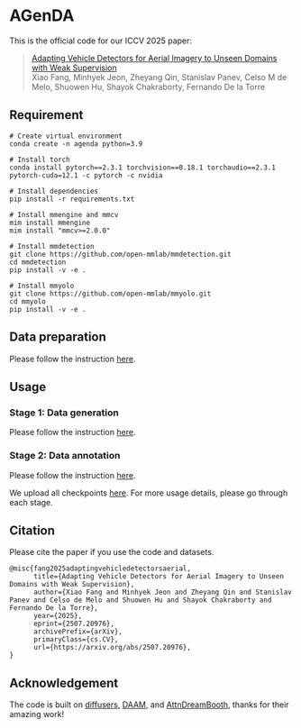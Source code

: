# AGenDA
This is the official code for our ICCV 2025 paper:
> [Adapting Vehicle Detectors for Aerial Imagery to Unseen Domains with Weak Supervision](https://humansensinglab.github.io/AGenDA/)  
> Xiao Fang, Minhyek Jeon, Zheyang Qin, Stanislav Panev, Celso M de Melo, Shuowen Hu, Shayok Chakraborty, Fernando De la Torre

## Requirement
```
# Create virtual environment
conda create -n agenda python=3.9

# Install torch
conda install pytorch==2.3.1 torchvision==0.18.1 torchaudio==2.3.1 pytorch-cuda=12.1 -c pytorch -c nvidia

# Install dependencies
pip install -r requirements.txt

# Install mmengine and mmcv
mim install mmengine
mim install "mmcv>=2.0.0"

# Install mmdetection
git clone https://github.com/open-mmlab/mmdetection.git
cd mmdetection
pip install -v -e .

# Install mmyolo
git clone https://github.com/open-mmlab/mmyolo.git
cd mmyolo
pip install -v -e .
```

## Data preparation
Please follow the instruction [here](Data/README.md).

## Usage
### Stage 1: Data generation
Please follow the instruction [here](data_generation/README.md).

### Stage 2: Data annotation
Please follow the instruction [here](data_annotation/README.md).  

We upload all checkpoints [here](https://huggingface.co/collections/xiaofanghf/agenda-68a1f2b4f46e657d68ae0875). For more usage details, please go through each stage.

## Citation
Please cite the paper if you use the code and datasets.
```
@misc{fang2025adaptingvehicledetectorsaerial,
      title={Adapting Vehicle Detectors for Aerial Imagery to Unseen Domains with Weak Supervision}, 
      author={Xiao Fang and Minhyek Jeon and Zheyang Qin and Stanislav Panev and Celso de Melo and Shuowen Hu and Shayok Chakraborty and Fernando De la Torre},
      year={2025},
      eprint={2507.20976},
      archivePrefix={arXiv},
      primaryClass={cs.CV},
      url={https://arxiv.org/abs/2507.20976}, 
}
```

## Acknowledgement
The code is built on [diffusers](https://github.com/huggingface/diffusers/tree/main/examples), [DAAM](https://github.com/castorini/daam), and [AttnDreamBooth](https://github.com/lyuPang/AttnDreamBooth), thanks for their amazing work!
